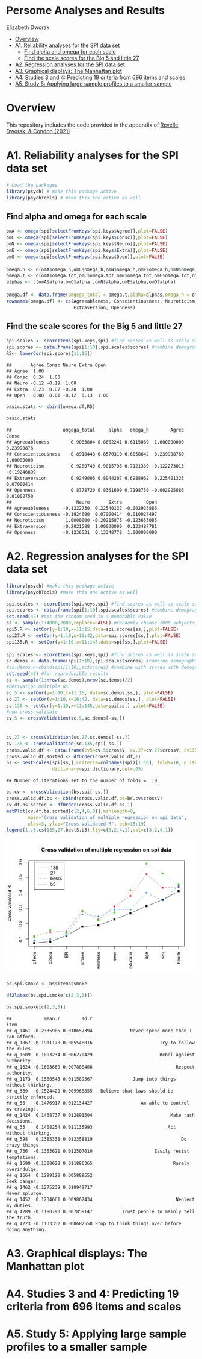 Persome Analyses and Results
================
Elizabeth Dworak

-   [Overview](#overview)
-   [A1. Reliability analyses for the SPI data
    set](#a1-reliability-analyses-for-the-spi-data-set)
    -   [Find alpha and omega for each
        scale](#find-alpha-and-omega-for-each-scale)
    -   [Find the scale scores for the Big 5 and little
        27](#find-the-scale-scores-for-the-big-5-and-little-27)
-   [A2. Regression analyses for the SPI data
    set](#a2-regression-analyses-for-the-spi-data-set)
-   [A3. Graphical displays: The Manhattan
    plot](#a3-graphical-displays-the-manhattan-plot)
-   [A4. Studies 3 and 4: Predicting 19 criteria from 696 items and
    scales](#a4-studies-3-and-4-predicting-19-criteria-from-696-items-and-scales)
-   [A5. Study 5: Applying large sample profiles to a smaller
    sample](#a5-study-5-applying-large-sample-profiles-to-a-smaller-sample)

# Overview

This repository includes the code provided in the appendix of [Revelle,
Dworak, & Condon (2021)](https://doi.org/10.1016/j.paid.2020.109905)

# A1. Reliability analyses for the SPI data set

``` r
# Load the packages
library(psych) # make this package active
library(psychTools) # make this one active as well
```

## Find alpha and omega for each scale

``` r
omA <- omega(spi[selectFromKeys(spi.keys$Agree)],plot=FALSE)
omC <- omega(spi[selectFromKeys(spi.keys$Consc)],plot=FALSE)
omN <- omega(spi[selectFromKeys(spi.keys$Neuro)],plot=FALSE)
omE <- omega(spi[selectFromKeys(spi.keys$Extra)],plot=FALSE)
omO <- omega(spi[selectFromKeys(spi.keys$Open)],plot=FALSE)

omega.h <- c(omA$omega_h,omC$omega_h,omN$omega_h,omE$omega_h,omO$omega_h)
omega.t <- c(omA$omega.tot,omC$omega.tot,omN$omega.tot,omE$omega.tot,omO$omega.tot)
alphas <- c(omA$alpha,omC$alpha ,omN$alpha,omE$alpha,omO$alpha)

omega.df <- data.frame(omgega_total = omega.t,alpha=alphas,omega_h = omega.h)
rownames(omega.df) <- cs(Agreeableness, Conscientiousness, Neuroticism,
                         Extraversion, Openness)
```

## Find the scale scores for the Big 5 and little 27

``` r
spi.scales <- scoreItems(spi.keys,spi) #find scores as well as scale statistics
spi.scores <- data.frame(spi[1:10],spi.scales$scores) #combine demographics and scores
R5<- lowerCor(spi.scores[11:15])
```

    ##       Agree Consc Neuro Extra Open 
    ## Agree  1.00                        
    ## Consc  0.24  1.00                  
    ## Neuro -0.12 -0.19  1.00            
    ## Extra  0.23  0.07 -0.20  1.00      
    ## Open   0.00  0.01 -0.12  0.13  1.00

``` r
basic.stats <- cbind(omega.df,R5)
```

``` r
basic.stats
```

    ##                   omgega_total     alpha   omega_h        Agree       Consc
    ## Agreeableness        0.9083804 0.8662241 0.6115069  1.000000000  0.23990876
    ## Conscientiousness    0.8918448 0.8570310 0.6058642  0.239908760  1.00000000
    ## Neuroticism          0.9280740 0.9015796 0.7121339 -0.122273013 -0.19246899
    ## Extraversion         0.9249006 0.8944207 0.6988962  0.225401325  0.07000414
    ## Openness             0.8778720 0.8361609 0.7198750 -0.002925886  0.01002750
    ##                        Neuro       Extra         Open
    ## Agreeableness     -0.1222730  0.22540132 -0.002925886
    ## Conscientiousness -0.1924690  0.07000414  0.010027497
    ## Neuroticism        1.0000000 -0.20215875 -0.123653085
    ## Extraversion      -0.2021588  1.00000000  0.133487781
    ## Openness          -0.1236531  0.13348778  1.000000000

# A2. Regression analyses for the SPI data set

``` r
library(psych) #make this package active
library(psychTools) #make this one active as well
```

``` r
spi.scales <- scoreItems(spi.keys,spi) #find scores as well as scale statistics
spi.scores <- data.frame(spi[1:10],spi.scales$scores) #combine demographics and scores
set.seed(42) #set the random seed to a memorable value
ss <- sample(1:4000,2000,replace=FALSE) #randomly choose 2000 subjects
spi5.R <- setCor(y=1:10,x=11:15,data=spi.scores[ss,],plot=FALSE)
spi27.R <- setCor(y=1:10,x=16:42,data=spi.scores[ss,],plot=FALSE)
spi135.R <- setCor(y=1:10,x=11:145,data=spi[ss,],plot=FALSE)

spi.scales <- scoreItems(spi.keys,spi) #find scores as well as scale statistics
sc.demos <- data.frame(spi[1:10],spi.scales$scores) #combine demographics and scores
#sc.demos <-cbind(spi[1:10],sc$scores) #combine with scores with demographics
set.seed(42) #for reproducible results
ss <- sample(1:nrow(sc.demos),nrow(sc.demos)/2)
#derivation multiple Rs
sc.5 <- setCor(y=1:10,x=11:15, data=sc.demos[ss,], plot=FALSE)
sc.27 <- setCor(y=1:10,x=16:42, data=sc.demos[ss,], plot=FALSE)
sc.135 <- setCor(y=1:10,x=11:145,data=spi[ss,] ,plot=FALSE)
#now cross validate
cv.5 <- crossValidation(sc.5,sc.demos[-ss,])


cv.27 <- crossValidation(sc.27,sc.demos[-ss,])
cv.135 <- crossValidation(sc.135,spi[-ss,])
cross.valid.df <- data.frame(cv5=cv.5$crossV, cv.27=cv.27$crossV, cv135=cv.135$crossV)
cross.valid.df.sorted <- dfOrder(cross.valid.df,1)
bs <- bestScales(spi[ss,],criteria=colnames(spi)[1:10], folds=10, n.item=20,
                 dictionary=spi.dictionary,cut=.05)
```

    ## Number of iterations set to the number of folds =  10

``` r
bs.cv <- crossValidation(bs,spi[-ss,])
cross.valid.df.bs <- cbind(cross.valid.df,bs=bs.cv$crossV)
cv.df.bs.sorted <- dfOrder(cross.valid.df.bs,1)
matPlot(cv.df.bs.sorted[c(2,4,6,8)],minlength=8,
        main="Cross validation of multiple regression on spi data",
        xlas=3, ylab="Cross Validated R", pch=15:19)
legend(1,.6,cs(135,27,bestS,b5),lty=c(3,2,4,1),col=c(3,2,4,1))
```

![](README_files/figure-gfm/unnamed-chunk-6-1.png)<!-- -->

``` r
bs.spi.smoke <- bs$items$smoke
```

``` r
df2latex(bs.spi.smoke[c(2,3,5)])
```

``` r
bs.spi.smoke[c(2,3,5)]
```

    ##            mean.r        sd.r                                             item
    ## q_1461 -0.2335985 0.010657394              Never spend more than I can afford.
    ## q_1867 -0.1911178 0.005548016                         Try to follow the rules.
    ## q_1609  0.1893234 0.006270429                         Rebel against authority.
    ## q_1624 -0.1603660 0.007888408                               Respect authority.
    ## q_1173  0.1580548 0.011589567               Jump into things without thinking.
    ## q_369  -0.1524429 0.009968855   Believe that laws should be strictly enforced.
    ## q_56   -0.1476917 0.012134427                  Am able to control my cravings.
    ## q_1424  0.1468737 0.012891504                             Make rash decisions.
    ## q_35    0.1408254 0.011135993                            Act without thinking.
    ## q_598   0.1385338 0.012358819                                 Do crazy things.
    ## q_736  -0.1353621 0.012507010                       Easily resist temptations.
    ## q_1590 -0.1308628 0.011896365                              Rarely overindulge.
    ## q_1664  0.1299128 0.005889552                                     Seek danger.
    ## q_1462 -0.1275239 0.010949717                                   Never splurge.
    ## q_1452  0.1234661 0.009862434                               Neglect my duties.
    ## q_4289 -0.1180790 0.007859147           Trust people to mainly tell the truth.
    ## q_4223 -0.1133352 0.008682558 Stop to think things over before doing anything.

# A3. Graphical displays: The Manhattan plot

# A4. Studies 3 and 4: Predicting 19 criteria from 696 items and scales

# A5. Study 5: Applying large sample profiles to a smaller sample

